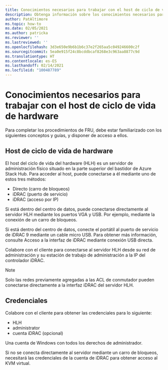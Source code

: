 ```yaml
---
title: Conocimientos necesarios para trabajar con el host de ciclo de vida de hardware
description: Obtenga información sobre los conocimientos necesarios para trabajar con el host de ciclo de vida de hardware.
author: PatAltimore
ms.topic: how-to
ms.date: 02/05/2021
ms.author: patricka
ms.reviewer: ''
ms.lastreviewed: ''
ms.openlocfilehash: 3d3e650e9b6b1b6c37e2f265aa5c049246600c2f
ms.sourcegitcommit: 5ea0e915f24c8bcddbcaf8268e3c963aa8877c9d
ms.translationtype: HT
ms.contentlocale: es-ES
ms.lasthandoff: 02/14/2021
ms.locfileid: "100487789"
---
```

# <a name="required-knowledge-for-working-with-the-hardware-lifecycle-host"></a>Conocimientos necesarios para trabajar con el host de ciclo de vida de hardware

Para completar los procedimientos de FRU, debe estar familiarizado con los siguientes conceptos y guías, y disponer de acceso a ellos.

## <a name="hardware-lifecycle-host"></a>Host de ciclo de vida de hardware

El host del ciclo de vida del hardware (HLH) es un servidor de administración físico situado en la parte superior del bastidor de Azure Stack Hub. Para acceder al host, puede conectarse a él mediante uno de estos tres métodos:

* Directo (carro de bloqueos)
* iDRAC (puerto de servicio)
* iDRAC (acceso por IP)

Si está dentro del centro de datos, puede conectarse directamente al servidor HLH mediante los puertos VGA y USB. Por ejemplo, mediante la conexión de un carro de bloqueos.

Si está dentro del centro de datos, conecte el portátil al puerto de servicio de iDRAC 9 mediante un cable micro USB. Para obtener más información, consulte Acceso a la interfaz de iDRAC mediante conexión USB directa.

Colabore con el cliente para conectarse al servidor HLH desde su red de administración y su estación de trabajo de administración a la IP del controlador iDRAC.

> [!NOTE]
> Solo las redes previamente agregadas a las ACL de conmutador pueden conectarse directamente a la interfaz iDRAC del servidor HLH.

## <a name="credentials"></a>Credenciales

Colabore con el cliente para obtener las credenciales para lo siguiente:

* HLH
* administrator
* cuenta iDRAC (opcional)

Una cuenta de Windows con todos los derechos de administrador.

Si no se conecta directamente al servidor mediante un carro de bloqueos, necesitará las credenciales de la cuenta de iDRAC para obtener acceso al KVM virtual.


